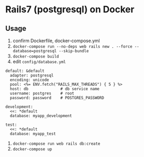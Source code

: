 # Rails7 (postgresql) on Docker

## Usage
1. confirm Dockerfile, docker-compose.yml
1. `docker-compose run --no-deps web rails new . --force --database=postgresql --skip-bundle`
1. `docker-compose build`
1. edit `config/database.yml`
```yaml=
default: &default
  adapter: postgresql
  encoding: unicode
  pool: <%= ENV.fetch("RAILS_MAX_THREADS") { 5 } %>
  host: db              # db service name
  username: postgres    # root
  password: password    # POSTGRES_PASSWORD

development:
  <<: *default
  database: myapp_development

test:
  <<: *default
  database: myapp_test
```
1. `docker-compose run web rails db:create`
1. `docker-compose up`
